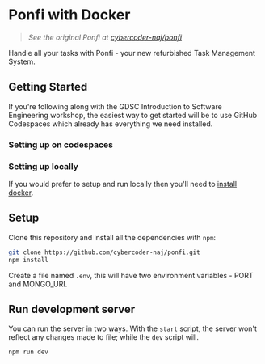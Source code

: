 # Ponfi with Docker

>_See the original Ponfi at [cybercoder-naj/ponfi](https://github.com/cybercoder-naj/ponfi)_

Handle all your tasks with Ponfi - your new refurbished Task Management System.

## Getting Started

If you're following along with the GDSC Introduction to Software Engineering workshop, the easiest way to get started will be to use GitHub Codespaces which already has everything we need installed.

### Setting up on codespaces

### Setting up locally

If you would prefer to setup and run locally then you'll need to [install docker](https://docs.docker.com/engine/install/).

## Setup

Clone this repository and install all the dependencies with `npm`:
```bash
git clone https://github.com/cybercoder-naj/ponfi.git
npm install
```

Create a file named `.env`, this will have two environment variables - PORT and MONGO_URI.

## Run development server

You can run the server in two ways. With the `start` script, the server won't reflect any changes made to file; while the `dev` script will.
```bash
npm run dev
```

